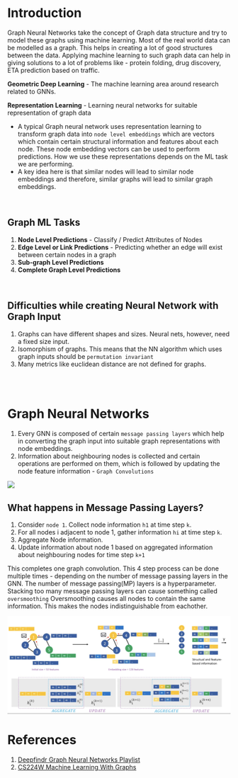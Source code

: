# Introduction

Graph Neural Networks take the concept of Graph data structure and try to model these graphs using machine learning. Most of the real world data can be modelled as a graph. This helps in creating a lot of good structures between the data. Applying machine learning to such graph data can help in giving solutions to a lot of problems like - protein folding, drug discovery, ETA prediction based on traffic.

**Geometric Deep Learning** - The machine learning area around research related to GNNs.

**Representation Learning** - Learning neural networks for suitable representation of graph data

* A typical Graph neural network uses representation learning to transform graph data into `node level embeddings` which are vectors which contain certain structural information and features about each node. These node embedding vectors can be used to perform predictions. How we use these representations depends on the ML task we are performing.
* A key idea here is that similar nodes will lead to similar node embeddings and therefore, similar graphs will lead to similar graph embeddings.

<br>

## Graph ML Tasks
1. **Node Level Predictions** - Classify / Predict Attributes of Nodes
2. **Edge Level or Link Predictions** - Predicting whether an edge will exist between certain nodes in a graph
3. **Sub-graph Level Predictions**
4. **Complete Graph Level Predictions**

<br>

## Difficulties while creating Neural Network with Graph Input
1. Graphs can have different shapes and sizes. Neural nets, however,  need a fixed size input. 
2. Isomorphism of graphs. This means that the NN algorithm which uses graph inputs should be `permutation invariant`
3. Many metrics like euclidean distance are not defined for graphs.

<br>
<br>

# Graph Neural Networks

1. Every GNN is composed of certain `message passing layers` which help in converting the graph input into suitable graph representations with node embeddings.
2. Information about neighbouring nodes is collected and certain operations are performed on them, which is followed by updating the node feature information - `Graph Convolutions`

<img src="https://miro.medium.com/max/1838/1*0rj1Pxlzyqkg_rrZiyRDNw.png">

## What happens in Message Passing Layers?

1. Consider `node 1`. Collect node information `h1` at time step `k`.
2. For all nodes i adjacent to node 1, gather information `hi` at time step `k`.
3. Aggregate Node information.
4. Update information about node 1 based on aggregated information about neighbouring nodes for time step `k+1`

This completes one graph convolution. This 4 step process can be done multiple times - depending on the number of message passing layers in the GNN.
The number of message passing(MP) layers is a hyperparameter. Stacking too many message passing layers can cause something called `oversmoothing`
Oversmoothing causes all nodes to contain the same information. This makes the nodes indistinguishable from eachother.

<img src="https://github.com/tejaspradhan/Graph-Neural-Networks/blob/main/images/graph-conv.png">
         

# References 
1. [Deepfindr Graph Neural Networks Playlist](https://youtube.com/playlist?list=PLV8yxwGOxvvoNkzPfCx2i8an--Tkt7O8Z)
2. [CS224W Machine Learning With Graphs]()
